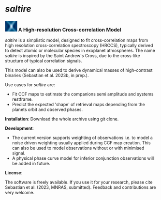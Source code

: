 # *saltire* 



### <img src="saltire_icon.jpg"  width="40" height="35"> A High-resolution Cross-correlation Model

*saltire* is a simplistic model, designed to fit cross-correlation maps from high resolution cross-correlation spectroscopy (HRCCS), typically derived to detect atomic or molecular species in exoplanet atmospheres. The name *saltire* is inspired by the Saint Andrew's Cross, due to the cross-like structure of typical correlation signals.

This model can also be used to derive dynamical masses of high-contrast binaries (Sebastian et al. 2023b, in prep.).

Use cases for *saltire* are:

- Fit CCF maps to estimate the companions semi amplitude and systems restframe.
- Predict the expected 'shape' of retrieval maps depending from the planets orbit and observed phases.

**Installation**:
Download the whole archive using git clone.


**Development**:
- The current version supports weighting of observations i.e. to model a noise driven weighting usually applied during CCF map creation. This can also be used to model observations without or with minimised signal. 
- A physical phase curve model for inferior conjunction observations will be added in future.

**License**:

The software is freely available. If you use it for your research, please cite Sebastian et al. (2023, MNRAS, submitted). Feedback and contributions are very welcome.